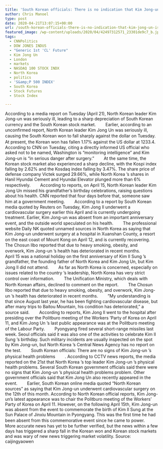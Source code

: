 ```yaml
---
title: 'South Korean officials: There is no indication that Kim Jong-un is experiencing physical problems'
author: Chris Manoel
type: post
date: 2020-04-21T13:07:15+00:00
url: /south-korean-officials-there-is-no-indication-that-kim-jong-un-is-experiencing-physical-problems/
featured_image: /wp-content/uploads/2020/04/42497312571_23301de9c7_b.jpg
tags:
  - CNNPolitics
  - DOW JONES INDUS
  - "Generic 1st 'CL' Future"
  - Kim Jong Un
  - London
  - markets
  - NASDAQ 100 STOCK INDX
  - North Korea
  - politics
  - 'S&amp;P 500 INDEX'
  - South Korea
  - Stock Futures
  - Stock Index

---
```

<span>According to a media report on Tuesday (April 21), North Korean leader Kim Jong-un was seriously ill, leading to a sharp depreciation of South Korean currency and the South Korean stock market.</span> <span>　　Earlier, according to an unconfirmed report, North Korean leader Kim Jong Un was seriously ill, causing the South Korean won to fall sharply against the dollar on Tuesday.</span> <span>　　At present, the Korean won has fallen 1.17% against the US dollar at 1233.4.</span> <span>　　According to CNN on Tuesday, citing a directly informed US official who asked not to be named, Washington is “monitoring intelligence” and Kim Jong-un is “in serious danger after surgery.”</span> <span>　　At the same time, the Korean stock market also experienced a sharp decline, with the Kospi index falling by 2.62% and the Kosdaq index falling by 3.47%. The share price of defense company Victek surged 29.66%, while North Korea ’s shares in Hanil Hyundai Cement and Hyundai Elevator plunged more than 6% respectively.</span> <span>　　According to reports, on April 15, North Korean leader Kim Jong Un missed his grandfather’s birthday celebrations, raising questions about his health. CNN reported that four days before that, someone saw him at a government meeting.</span> <span>　　According to a report by South Korean media quoted by Reuters on Tuesday, Kim Jong Il underwent a cardiovascular surgery earlier this April and is currently undergoing treatment. Earlier, Kim Jong-un was absent from an important anniversary event, and the outside world speculated on his health.</span> <span>　　The professional website Daily NK quoted unnamed sources in North Korea as saying that Kim Jong-un underwent surgery at a hospital in Xuanshan County, a resort on the east coast of Mount Kong on April 12, and is currently recovering.</span> <span>　　The Chosun Ilbo reported that due to heavy smoking, obesity, and overwork, Kim Jong-un ’s health has deteriorated in recent months.</span> <span>　　April 15 was a national holiday on the first anniversary of Kim Il Sung ’s grandfather, the founding father of North Korea and Kim Jong Un, but Kim Jong Il did not attend.</span> <span>　　As far as North Korea is concerned, especially on issues related to the country ’s leadership, North Korea has very strict control over information.</span> <span>　　The Unification Ministry, which deals with North Korean affairs, declined to comment on the report.</span> <span>　　The Chosun Ilbo reported that due to heavy smoking, obesity, and overwork, Kim Jong-un ’s health has deteriorated in recent months.</span> <span>　　”My understanding is that since August last year, he has been fighting cardiovascular disease, but after many trips to Baitou Mountain, his condition has deteriorated,” a source said.</span> <span>　　According to reports, Kim Jong Il went to the hospital after presiding over the Politburo meeting of the Workers ’Party of Korea on April 11, and Kim Jong Un ’s last public appearance was at the Politburo meeting of the Labour Party.</span> <span>　　Pyongyang fired several short-range missiles last week. Seoul officials said it was also one of the activities to celebrate Kim Il Sung ’s birthday. Such military incidents are usually inspected on the spot by Kim Jong-un, but North Korea ’s Central News Agency has no report on the test.</span> <span>　　South Korean officials: There are no signs of Kim Jong-un ’s physical health problems</span> <span>　　. According to CCTV news reports, the media reported on the 21st that North Korea ’s top leader Kim Jong-un ’s physical health problems. Several South Korean government officials said there were no signs that Kim Jong-un ’s physical health problems problem. Other government officials said that Kim Jong Un also recently appeared in the event.</span> <span>　　Earlier, South Korean online media quoted “North Korean sources” as saying that Kim Jong-un underwent cardiovascular surgery on the 12th of this month. According to North Korean official reports, Kim Jong-un’s latest appearance was to chair the Politburo meeting of the Workers’ Party of Korea on April 11. However, on the following April 15th, Kim Jong-un was absent from the event to commemorate the birth of Kim Il Sung at the Sun Palace of Jinxiu Mountain in Pyongyang. This was the first time he had been absent from this commemorative event since he came to power.</span> <span>　　More accurate news has yet to be further verified, but the news within a few days has triggered a sharp fall in the Korean won and Korean stock markets and was wary of new news triggering market volatility.</span> Source: caijingyaowen